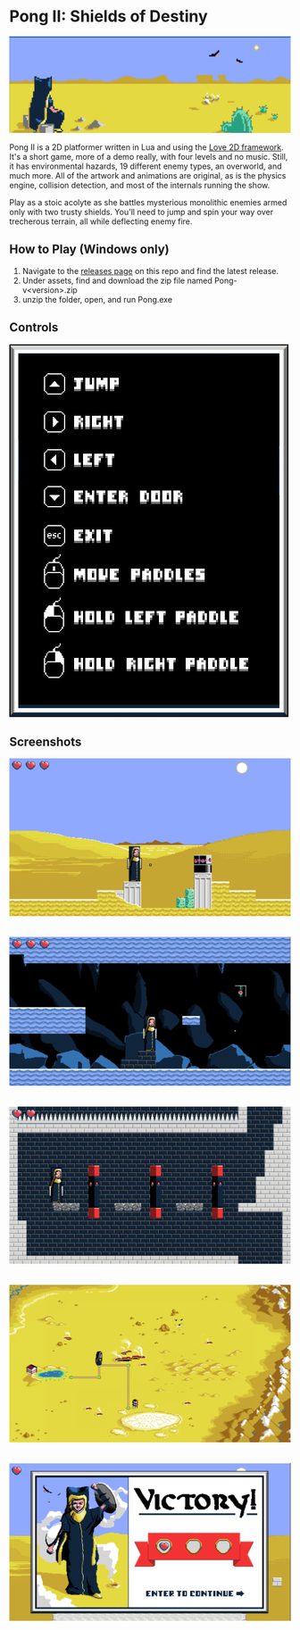 # Pong II: Shields of Destiny
![Pause](screenshots/pause.png?raw=true)

Pong II is a 2D platformer written in Lua and using the [Love 2D framework](https://love2d.org/). It's a short game, more of a demo really, with four levels and no music. Still, it has environmental hazards, 19 different enemy types, an overworld, and much more. All of the artwork and animations are original, as is the physics engine, collision detection, and most of the internals running the show.

Play as a stoic acolyte as she battles mysterious monolithic enemies armed only with two trusty shields. You'll need to jump and spin your way over trecherous terrain, all while deflecting enemy fire. 


## How to Play (Windows only)
1. Navigate to the [releases page](https://github.com/lukeanders70/Pong/releases/tag/v1.0) on this repo and find the latest release.
2. Under assets, find and download the zip file named Pong-v\<version\>.zip
3. unzip the folder, open, and run Pong.exe

## Controls
![controls](screenshots/controls.png?raw=true)



## Screenshots
![Desert](screenshots/desert.png?raw=true)
\
\
\
![Cave](screenshots/cave.png?raw=true)
\
\
\
![Tower](screenshots/tower.png?raw=true)
\
\
\
![World](screenshots/world.png?raw=true)
\
\
\
![Victory](screenshots/victory.png?raw=true)
